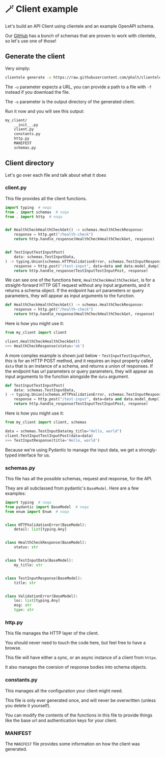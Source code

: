 # 🪄 Client example

Let's build an API Client using clientele and an example OpenAPI schema.

Our [GitHub](https://github.com/phalt/clientele/tree/main/example_openapi_specs) has a bunch of schemas that are proven to work with clientele, so let's use one of those!

## Generate the client

Very simply:

```sh
clientele generate -u https://raw.githubusercontent.com/phalt/clientele/main/example_openapi_specs/simple.json -o my_client/
```

The `-u` parameter expects a URL, you can provide a path to a file with `-f` instead if you download the file.

The `-o` parameter is the output directory of the generated client.

Run it now and you will see this output:

```sh
my_client/
    __init__.py
    client.py
    constants.py
    http.py
    MANIFEST
    schemas.py
```

## Client directory

Let's go over each file and talk about what it does

### client.py

This file provides all the client functions.

```py title="my_client/client.py" linenums="1"
import typing  # noqa
from . import schemas  # noqa
from . import http  # noqa


def HealthCheckHealthCheckGet() -> schemas.HealthCheckResponse:
    response = http.get("/health-check")
    return http.handle_response(HealthCheckHealthCheckGet, response)


def TestInputTestInputPost(
    data: schemas.TestInputData,
) -> typing.Union[schemas.HTTPValidationError, schemas.TestInputResponse]:
    response = http.post("/test-input", data=data and data.model_dump())
    return http.handle_response(TestInputTestInputPost, response) 
```

We can see one of the functions here, `HealthCheckHealthCheckGet`, is for a straight-forward HTTP GET request without any input arguments, and it returns a schema object. If the endpoint has url parameters or query parameters, they will appear as input arguments to the function.

```py
def HealthCheckHealthCheckGet() -> schemas.HealthCheckResponse:
    response = http.get("/health-check")
    return http.handle_response(HealthCheckHealthCheckGet, response)
```

Here is how you might use it:

```py
from my_client import client

client.HealthCheckHealthCheckGet()
>>> HealthCheckResponse(status='ok')
```

A more complex example is shown just below - `TestInputTestInputPost`, this is for an HTTP POST method, and it requires an input property called `data` that is an instance of a schema, and returns a union of responses. If the endpoint has url parameters or query parameters, they will appear as input arguments to the function alongside the `data` argument.

```py
def TestInputTestInputPost(
    data: schemas.TestInputData,
) -> typing.Union[schemas.HTTPValidationError, schemas.TestInputResponse]:
    response = http.post("/test-input", data=data and data.model_dump())
    return http.handle_response(TestInputTestInputPost, response) 
```

Here is how you might use it:

```py
from my_client import client, schemas

data = schemas.TestInputData(my_title="Hello, world")
client.TestInputTestInputPost(data=data)
>>> TestInputResponse(title='Hello, world')
```

Because we're using Pydantic to manage the input data, we get a strongly-typed interface for us.

### schemas.py

This file has all the possible schemas, request and response, for the API.

They are all subclassed from pydantic's `BaseModel`. Here are a few examples:

```py title="my_client/schemas.py" linenums="1"
import typing  # noqa
from pydantic import BaseModel  # noqa
from enum import Enum  # noqa


class HTTPValidationError(BaseModel):
    detail: list[typing.Any]


class HealthCheckResponse(BaseModel):
    status: str


class TestInputData(BaseModel):
    my_title: str


class TestInputResponse(BaseModel):
    title: str


class ValidationError(BaseModel):
    loc: list[typing.Any]
    msg: str
    type: str

```

### http.py

This file manages the HTTP layer of the client.

You should never need to touch the code here, but feel free to have a browse.

This file will have either a sync, or an async instance of a client from `httpx`.

It also manages the coersion of response bodies into schema objects.

### constants.py

This manages all the configuration your client might need.

This file is only ever generated once, and will never be overwritten (unless you delete it yourself).

You can modify the contents of the functions in this file to provide things like the base url and authentication keys for your client.

### MANIFEST

The `MANIFEST` file provides some information on how the client was generated.

